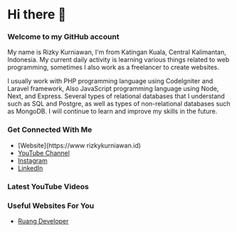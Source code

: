 # Hi there 👋
### Welcome to my GitHub account
My name is Rizky Kurniawan, I'm from Katingan Kuala, Central Kalimantan, Indonesia. My current daily activity is learning various things related to web programming, sometimes I also work as a freelancer to create websites.

I usually work with PHP programming language using CodeIgniter and Laravel framework, Also JavaScript programming language using Node, Next, and Express. Several types of relational databases that I understand such as SQL and Postgre, as well as types of non-relational databases such as MongoDB. I will continue to learn and improve my skills in the future.

### Get Connected With Me
- [Website](https://www rizkykurniawan.id)
- [YouTube Channel](https://www.youtube.com/kykurniawan)
- [Instagram](https://instagram.com/_sweet.scar)
- [LinkedIn](https://www.linkedin.com/in/kykurniawan/)

### Latest YouTube Videos
<!-- BLOG-POST-LIST:START -->
<!-- BLOG-POST-LIST:END -->

### Useful Websites For You
- [Ruang Developer](https://www.ruangdeveloper.com)
